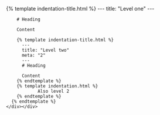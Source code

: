 <div>
            <div>
    <div>
      {% template indentation-title.html %}
        ---
        title: "Level one"
        ---

        # Heading

        Content

        {% template indentation-title.html %}
          ---
          title: "Level two"
          meta: "2"
          ---
          # Heading

          Content
        {% endtemplate %}
        {% template indentation.html %}
                Also level 2
        {% endtemplate %}
      {% endtemplate %}
    </div></div>
</div>
